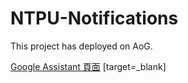 # NTPU-Notifications
This project has deployed on AoG.

[Google Assistant 頁面](https://assistant.google.com/services/a/uid/0000003f478b6019?hl=zh-TW&source=web) [target=_blank]
